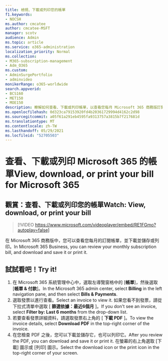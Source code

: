 ```yaml
---
title: 檢視、下載或列印您的帳單
f1.keywords:
- NOCSH
ms.author: cmcatee
author: cmcatee-MSFT
manager: scotv
audience: Admin
ms.topic: article
ms.service: o365-administration
localization_priority: Normal
ms.collection:
- M365-subscription-management
- Adm_O365
ms.custom:
- AdminSurgePortfolio
- adminvideo
monikerRange: o365-worldwide
search.appverid:
- BCS160
- MET150
- MOE150
description: 瞭解如何查看、下載或列印帳單，以查看您每月 Microsoft 365 商務版訂閱。
ms.openlocfilehash: 0d323ca79153920fd4b20361729994d4162c2d98
ms.sourcegitcommit: a05f61a291eb4595fa9313757a3815b7f217681d
ms.translationtype: MT
ms.contentlocale: zh-TW
ms.lasthandoff: 05/29/2021
ms.locfileid: "52705503"
---
```

# <a name="view-download-or-print-your-bill-for-microsoft-365"></a><span data-ttu-id="5aaf1-103">查看、下載或列印 Microsoft 365 的帳單</span><span class="sxs-lookup"><span data-stu-id="5aaf1-103">View, download, or print your bill for Microsoft 365</span></span>

## <a name="watch-view-download-or-print-your-bill"></a><span data-ttu-id="5aaf1-104">觀賞：查看、下載或列印您的帳單</span><span class="sxs-lookup"><span data-stu-id="5aaf1-104">Watch: View, download, or print your bill</span></span>

> [!VIDEO https://www.microsoft.com/videoplayer/embed/RE1FGmo?autoplay=false]

<span data-ttu-id="5aaf1-105">在 Microsoft 365 商務版中，您可以查看您每月的訂閱帳單，並下載並儲存或列印。</span><span class="sxs-lookup"><span data-stu-id="5aaf1-105">In Microsoft 365 Business, you can review your monthly subscription bill, and download and save it or print it.</span></span>

## <a name="try-it"></a><span data-ttu-id="5aaf1-106">試試看吧！</span><span class="sxs-lookup"><span data-stu-id="5aaf1-106">Try it!</span></span>

1. <span data-ttu-id="5aaf1-107">在 Microsoft 365 系統管理中心中，選取左導覽窗格中的 [**帳單**]，然後選取 [**帳單 & 付款**]。</span><span class="sxs-lookup"><span data-stu-id="5aaf1-107">In the Microsoft 365 admin center, select **Billing** in the left navigation pane, and then select **Bills & Payments**.</span></span>
1. <span data-ttu-id="5aaf1-108">選取發票以進行查看。</span><span class="sxs-lookup"><span data-stu-id="5aaf1-108">Select an invoice to view it.</span></span> <span data-ttu-id="5aaf1-109">如果您看不到發票，請從下拉式清單中選取 [ **篩選依據：最近6個月** ]。</span><span class="sxs-lookup"><span data-stu-id="5aaf1-109">If you don't see an invoice, select **Filter by: Last 6 months** from the drop-down list.</span></span>
1. <span data-ttu-id="5aaf1-110">若要查看發票詳細資料，請選取發票右上角的 [ **下載 PDF** ]。</span><span class="sxs-lookup"><span data-stu-id="5aaf1-110">To view the invoice details, select **Download PDF** in the top-right corner of the invoice.</span></span>
1. <span data-ttu-id="5aaf1-111">在您檢查 PDF 之後，您可以下載並儲存它，也可以列印它。</span><span class="sxs-lookup"><span data-stu-id="5aaf1-111">After you review the PDF, you can download and save it or print it.</span></span> <span data-ttu-id="5aaf1-112">在螢幕的右上角選取 [下載] 圖示或 [列印] 圖示。</span><span class="sxs-lookup"><span data-stu-id="5aaf1-112">Select the download icon or the print icon in the top-right corner of your screen.</span></span>